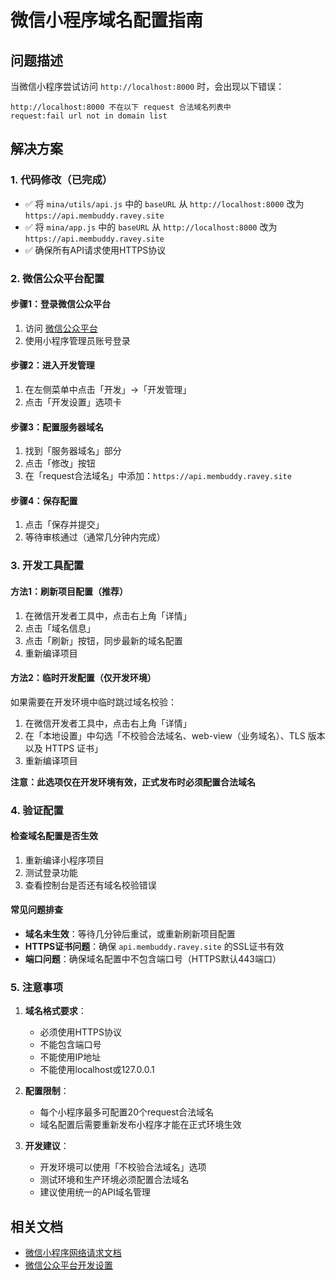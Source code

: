 # 微信小程序域名配置指南

## 问题描述
当微信小程序尝试访问 `http://localhost:8000` 时，会出现以下错误：
```
http://localhost:8000 不在以下 request 合法域名列表中
request:fail url not in domain list
```

## 解决方案

### 1. 代码修改（已完成）
- ✅ 将 `mina/utils/api.js` 中的 `baseURL` 从 `http://localhost:8000` 改为 `https://api.membuddy.ravey.site`
- ✅ 将 `mina/app.js` 中的 `baseURL` 从 `http://localhost:8000` 改为 `https://api.membuddy.ravey.site`
- ✅ 确保所有API请求使用HTTPS协议

### 2. 微信公众平台配置

#### 步骤1：登录微信公众平台
1. 访问 [微信公众平台](https://mp.weixin.qq.com/)
2. 使用小程序管理员账号登录

#### 步骤2：进入开发管理
1. 在左侧菜单中点击「开发」→「开发管理」
2. 点击「开发设置」选项卡

#### 步骤3：配置服务器域名
1. 找到「服务器域名」部分
2. 点击「修改」按钮
3. 在「request合法域名」中添加：`https://api.membuddy.ravey.site`

#### 步骤4：保存配置
1. 点击「保存并提交」
2. 等待审核通过（通常几分钟内完成）

### 3. 开发工具配置

#### 方法1：刷新项目配置（推荐）
1. 在微信开发者工具中，点击右上角「详情」
2. 点击「域名信息」
3. 点击「刷新」按钮，同步最新的域名配置
4. 重新编译项目

#### 方法2：临时开发配置（仅开发环境）
如果需要在开发环境中临时跳过域名校验：
1. 在微信开发者工具中，点击右上角「详情」
2. 在「本地设置」中勾选「不校验合法域名、web-view（业务域名）、TLS 版本以及 HTTPS 证书」
3. 重新编译项目

**注意：此选项仅在开发环境有效，正式发布时必须配置合法域名**

### 4. 验证配置

#### 检查域名配置是否生效
1. 重新编译小程序项目
2. 测试登录功能
3. 查看控制台是否还有域名校验错误

#### 常见问题排查
- **域名未生效**：等待几分钟后重试，或重新刷新项目配置
- **HTTPS证书问题**：确保 `api.membuddy.ravey.site` 的SSL证书有效
- **端口问题**：确保域名配置中不包含端口号（HTTPS默认443端口）

### 5. 注意事项

1. **域名格式要求**：
   - 必须使用HTTPS协议
   - 不能包含端口号
   - 不能使用IP地址
   - 不能使用localhost或127.0.0.1

2. **配置限制**：
   - 每个小程序最多可配置20个request合法域名
   - 域名配置后需要重新发布小程序才能在正式环境生效

3. **开发建议**：
   - 开发环境可以使用「不校验合法域名」选项
   - 测试环境和生产环境必须配置合法域名
   - 建议使用统一的API域名管理

## 相关文档
- [微信小程序网络请求文档](https://developers.weixin.qq.com/miniprogram/dev/framework/ability/network.html)
- [微信公众平台开发设置](https://mp.weixin.qq.com/)